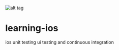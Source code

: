 ![alt tag](https://travis-ci.org/davidjupijnsping/learning-ios.svg?branch=master)

# learning-ios
ios unit testing ui testing and continuous integration
